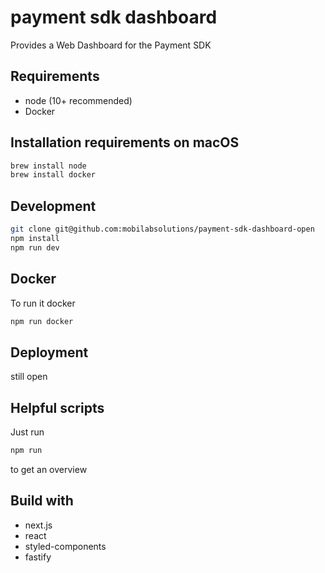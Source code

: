 # payment sdk dashboard

Provides a Web Dashboard for the Payment SDK

## Requirements

- node (10+ recommended)
- Docker

## Installation requirements on macOS

```bash
brew install node
brew install docker
```

## Development

```bash
git clone git@github.com:mobilabsolutions/payment-sdk-dashboard-open
npm install
npm run dev
```

## Docker

To run it docker

```bash
npm run docker
```

## Deployment

still open

## Helpful scripts

Just run

```bash
npm run
```

to get an overview

## Build with

- next.js
- react
- styled-components
- fastify
